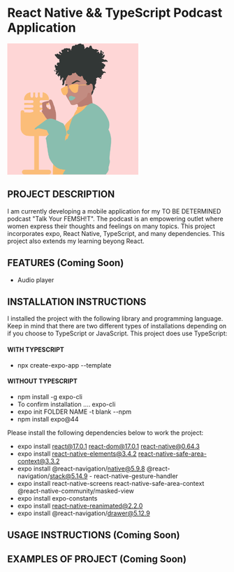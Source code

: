 # React Native && TypeScript Podcast Application

<img src='assets\logo.png' alt='brand logo' width='300px' />

## PROJECT DESCRIPTION
I am currently developing a mobile application for my TO BE DETERMINED podcast "Talk Your FEMSH!T". The podcast is an empowering outlet where women express their thoughts and feelings on many topics. This project incorporates expo, React Native, TypeScript, and many dependencies. This project also extends my learning beyong React. 

## FEATURES (Coming Soon)
- Audio player

## INSTALLATION INSTRUCTIONS
I installed the project with the following library and programming language. Keep in mind that there are two different types of installations depending on if you choose to TypeScript or JavaScript. This project does use TypeScript: 

#### WITH TYPESCRIPT
- npx create-expo-app --template

#### WITHOUT TYPESCRIPT
- npm install -g expo-cli
- To confirm installation …. expo-cli
- expo init FOLDER NAME -t blank --npm
- npm install expo@44

Please install the following dependencies below to work the project:

- expo install react@17.0.1 react-dom@17.0.1 react-native@0.64.3
- expo install react-native-elements@3.4.2 react-native-safe-area-context@3.3.2
- expo install @react-navigation/native@5.9.8 @react-navigation/stack@5.14.9 - react-native-gesture-handler
- expo install react-native-screens react-native-safe-area-context @react-native-community/masked-view
- expo install expo-constants
- expo install react-native-reanimated@2.2.0
- expo install @react-navigation/drawer@5.12.9

## USAGE INSTRUCTIONS (Coming Soon)

## EXAMPLES OF PROJECT (Coming Soon)

